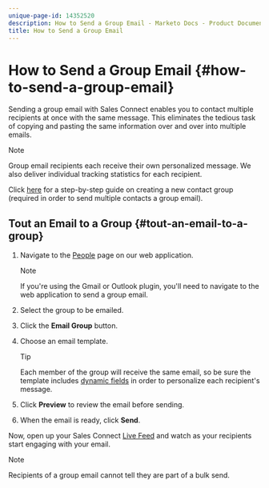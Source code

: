 ```yaml
---
unique-page-id: 14352520
description: How to Send a Group Email - Marketo Docs - Product Documentation
title: How to Send a Group Email
---
```


# How to Send a Group Email {#how-to-send-a-group-email}

Sending a group email with Sales Connect enables you to contact multiple recipients at once with the same message. This eliminates the tedious task of copying and pasting the same information over and over into multiple emails.

>[!NOTE]
>
>Group email recipients each receive their own personalized message. We also deliver individual tracking statistics for each recipient.

Click [here](/help/marketo/product-docs/marketo-sales-connect/people/managing-contacts/how-to-create-a-contact-group.md) for a step-by-step guide on creating a new contact group (required in order to send multiple contacts a group email).

## Tout an Email to a Group {#tout-an-email-to-a-group}

1. Navigate to the [People](https://toutapp.com/login) page on our web application.

   >[!NOTE]
   >
   >If you're using the Gmail or Outlook plugin, you'll need to navigate to the web application to send a group email.

1. Select the group to be emailed.

1. Click the **Email Group** button.

1. Choose an email template.

   >[!TIP]
   >
   >Each member of the group will receive the same email, so be sure the template includes [dynamic fields](/help/marketo/product-docs/marketo-sales-connect/templates/dynamic-fields/create-custom-dynamic-fields.md) in order to personalize each recipient's message.

1. Click **Preview** to review the email before sending.
1. When the email is ready, click **Send**.

Now, open up your Sales Connect [Live Feed](https://toutapp.com/login) and watch as your recipients start engaging with your email.

>[!NOTE]
>
>Recipients of a group email cannot tell they are part of a bulk send.
